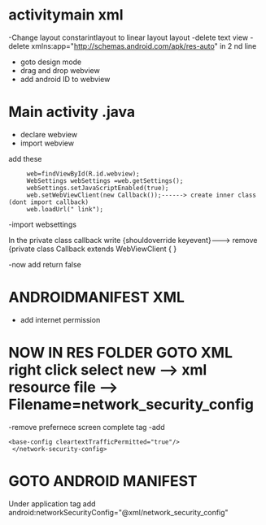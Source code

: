 # activitymain xml


 -Change layout constarintlayout to linear layout layout
 -delete text view
 -delete    xmlns:app="http://schemas.android.com/apk/res-auto" in 2 nd line

 - goto design mode
 - drag and drop webview
 - add android ID to webview

# Main activity .java
 - declare webview
 - import webview

 add these

         web=findViewById(R.id.webview);
         WebSettings webSettings =web.getSettings();
         webSettings.setJavaScriptEnabled(true);
         web.setWebViewClient(new Callback());------> create inner class (dont import callback)
         web.loadUrl(" link");
 -import websettings

In the private class callback write {shouldoverride keyevent}---> remove {private class Callback extends WebViewClient {
                                                                              }

 -now add return false


# ANDROIDMANIFEST XML

- add internet permission
 <uses-permission android:name="andriod.permission.INTERNET"/>
 <uses-permission android:name="android.permission.ACCESS_NETWORK_STATE"/>

#  NOW IN RES FOLDER GOTO XML right click select new --> xml resource file  --> Filename=network_security_config

-remove prefernece screen complete tag
-add <network-security-config>

    <base-config cleartextTrafficPermitted="true"/>
     </network-security-config>

# GOTO ANDROID MANIFEST

Under application tag add
        android:networkSecurityConfig="@xml/network_security_config"

